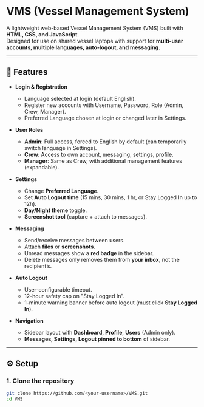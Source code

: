 # VMS (Vessel Management System)

A lightweight web-based Vessel Management System (VMS) built with **HTML, CSS, and JavaScript**.  
Designed for use on shared vessel laptops with support for **multi-user accounts, multiple languages, auto-logout, and messaging**.

---

## 🚀 Features
- **Login & Registration**
  - Language selected at login (default English).
  - Register new accounts with Username, Password, Role (Admin, Crew, Manager).
  - Preferred Language chosen at login or changed later in Settings.

- **User Roles**
  - **Admin**: Full access, forced to English by default (can temporarily switch language in Settings).
  - **Crew**: Access to own account, messaging, settings, profile.
  - **Manager**: Same as Crew, with additional management features (expandable).

- **Settings**
  - Change **Preferred Language**.
  - Set **Auto Logout time** (15 mins, 30 mins, 1 hr, or Stay Logged In up to 12h).
  - **Day/Night theme** toggle.
  - **Screenshot tool** (capture + attach to messages).

- **Messaging**
  - Send/receive messages between users.
  - Attach **files** or **screenshots**.
  - Unread messages show a **red badge** in the sidebar.
  - Delete messages only removes them from **your inbox**, not the recipient’s.

- **Auto Logout**
  - User-configurable timeout.
  - 12-hour safety cap on "Stay Logged In".
  - 1-minute warning banner before auto logout (must click **Stay Logged In**).

- **Navigation**
  - Sidebar layout with **Dashboard**, **Profile**, **Users** (Admin only).
  - **Messages, Settings, Logout pinned to bottom** of sidebar.

---

## ⚙️ Setup

### 1. Clone the repository
```bash
git clone https://github.com/<your-username>/VMS.git
cd VMS

